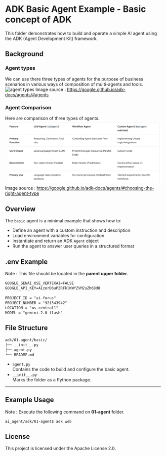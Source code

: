 
# ADK Basic Agent Example - Basic concept of ADK

This folder demonstrates how to build and operate a simple AI agent using the ADK (Agent Development Kit) framework.

## Background

### Agent types
We can use there three types of agents for the purpose of business scenarios in various ways of composition of multi-agents and tools.
![agent types](https://google.github.io/adk-docs/assets/agent-types.png)
Image source : https://google.github.io/adk-docs/agents/#agents

### Agent Comparison
Here are comparison of three types of agents. 
![agent types](https://github.com/ForusOne/adk_agent/blob/main/images/agent_comparison.png?raw=true)
Image source : https://google.github.io/adk-docs/agents/#choosing-the-right-agent-type

## Overview
The `basic` agent is a minimal example that shows how to:
- Define an agent with a custom instruction and description
- Load environment variables for configuration
- Instantiate and return an ADK `Agent` object
- Run the agent to answer user queries in a structured format 

## .env Example

Note : This file should be located in the **parent upper folder**.

```
GOOGLE_GENAI_USE_VERTEXAI=FALSE
GOOGLE_API_KEY=AIzerD6uPZRFklKWYZVM2uZh6Bd8 

PROJECT_ID = "ai-forus"
PROJECT_NUMBER = "921543942"
LOCATION = "us-central1"
MODEL = "gemini-2.0-flash"
```

## File Structure
```
adk/01-agent/basic/
├── __init__.py
├── agent.py
└── README.md
```

- `agent.py`  
  Contains the code to build and configure the basic agent.
- `__init__.py`  
  Marks the folder as a Python package.

---

## Example Usage
Note : Execute the following command on **01-agent** folder. 

```
ai_agent/adk/01-agent$ adk web
```

## License

This project is licensed under the Apache License 2.0.